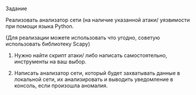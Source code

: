 ﻿Задание 

Реализовать анализатор сети (на наличие указанной атаки/ уязвимости при помощи языка Python. 

(Для реализации можете использовать что угодно, советую использовать библиотеку Scapy)

1. Нужно найти скрипт атаки/ либо написать самостоятельно, инструменты на ваш выбор. 

2. Написать анализатор сети, который будет захватывать данные в локальной сети, их анализировать и выводить уведомление в консоль, если произошла аномалия.